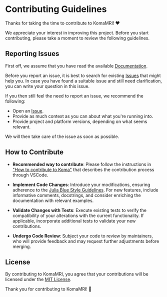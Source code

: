 # Contributing Guidelines

Thanks for taking the time to contribute to KomaMRI! ❤️

We appreciate your interest in improving this project. Before you start contributing, please take a moment to review the following guidelines.


## Reporting Issues

First off, we assume that you have read the available [Documentation](https://cncastillo.github.io/KomaMRI.jl).

Before you report an issue, it is best to search for existing [Issues](https://github.com/cncastillo/KomaMRI.jl/issues) that might help you. In case you have found a suitable issue and still need clarification, you can write your question in this issue.

If you then still feel the need to report an issue, we recommend the following:

- Open an [Issue](https://github.com/cncastillo/KomaMRI.jl/issues/new).
- Provide as much context as you can about what you're running into.
- Provide project and platform versions, depending on what seems relevant.

We will then take care of the issue as soon as possible.


## How to Contribute

- **Recommended way to contribute**: Please follow the instructions in ["How to contribute to Koma"](https://juliahealth.org/KomaMRI.jl/dev/how-to/5-contribute-to-koma/) that describes the contribution process through VSCode.

- **Implement Code Changes**: Introduce your modifications, ensuring adherence to the [Julia Blue Style Guidelines](https://github.com/invenia/BlueStyle). For new features, include informative comments, docstrings, and consider enriching the documentation with relevant examples.

- **Validate Changes with Tests**: Execute existing tests to verify the compatibility of your alterations with the current functionality. If applicable, incorporate additional tests to validate your new contributions.

- **Undergo Code Review**: Subject your code to review by maintainers, who will provide feedback and may request further adjustments before merging.


## License

By contributing to KomaMRI, you agree that your contributions will be licensed under the [MIT License](https://github.com/cncastillo/KomaMRI.jl/blob/master/LICENSE).

Thank you for contributing to KomaMRI! 🌟
